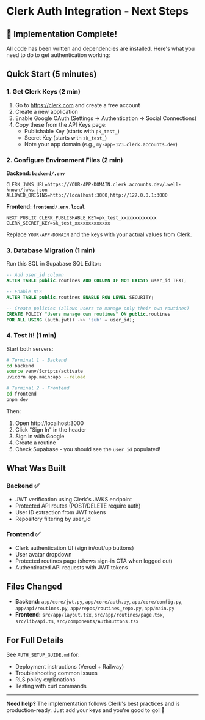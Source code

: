 # Clerk Auth Integration - Next Steps

## 🎉 Implementation Complete!

All code has been written and dependencies are installed. Here's what you need to do to get authentication working:

## Quick Start (5 minutes)

### 1. Get Clerk Keys (2 min)
1. Go to https://clerk.com and create a free account
2. Create a new application
3. Enable Google OAuth (Settings → Authentication → Social Connections)
4. Copy these from the API Keys page:
   - Publishable Key (starts with `pk_test_`)
   - Secret Key (starts with `sk_test_`)
   - Note your app domain (e.g., `my-app-123.clerk.accounts.dev`)

### 2. Configure Environment Files (2 min)

**Backend: `backend/.env`**
```env
CLERK_JWKS_URL=https://YOUR-APP-DOMAIN.clerk.accounts.dev/.well-known/jwks.json
ALLOWED_ORIGINS=http://localhost:3000,http://127.0.0.1:3000
```

**Frontend: `frontend/.env.local`**
```env
NEXT_PUBLIC_CLERK_PUBLISHABLE_KEY=pk_test_xxxxxxxxxxxxx
CLERK_SECRET_KEY=sk_test_xxxxxxxxxxxxx
```

Replace `YOUR-APP-DOMAIN` and the keys with your actual values from Clerk.

### 3. Database Migration (1 min)

Run this SQL in Supabase SQL Editor:

```sql
-- Add user_id column
ALTER TABLE public.routines ADD COLUMN IF NOT EXISTS user_id TEXT;

-- Enable RLS
ALTER TABLE public.routines ENABLE ROW LEVEL SECURITY;

-- Create policies (allows users to manage only their own routines)
CREATE POLICY "Users manage own routines" ON public.routines
FOR ALL USING (auth.jwt() ->> 'sub' = user_id);
```

### 4. Test It! (1 min)

Start both servers:
```bash
# Terminal 1 - Backend
cd backend
source venv/Scripts/activate
uvicorn app.main:app --reload

# Terminal 2 - Frontend  
cd frontend
pnpm dev
```

Then:
1. Open http://localhost:3000
2. Click "Sign In" in the header
3. Sign in with Google
4. Create a routine
5. Check Supabase - you should see the `user_id` populated!

## What Was Built

### Backend ✅
- JWT verification using Clerk's JWKS endpoint
- Protected API routes (POST/DELETE require auth)
- User ID extraction from JWT tokens
- Repository filtering by user_id

### Frontend ✅
- Clerk authentication UI (sign in/out/up buttons)
- User avatar dropdown
- Protected routines page (shows sign-in CTA when logged out)
- Authenticated API requests with JWT tokens

## Files Changed

- **Backend:** `app/core/jwt.py`, `app/core/auth.py`, `app/core/config.py`, `app/api/routines.py`, `app/repos/routines_repo.py`, `app/main.py`
- **Frontend:** `src/app/layout.tsx`, `src/app/routines/page.tsx`, `src/lib/api.ts`, `src/components/AuthButtons.tsx`

## For Full Details

See `AUTH_SETUP_GUIDE.md` for:
- Deployment instructions (Vercel + Railway)
- Troubleshooting common issues
- RLS policy explanations
- Testing with curl commands

---

**Need help?** The implementation follows Clerk's best practices and is production-ready. Just add your keys and you're good to go! 🚀
